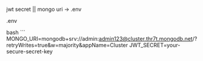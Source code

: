 jwt secret || mongo uri -> .env

.env 

bash ```
    MONGO_URI=mongodb+srv://admin:admin123@cluster.thr7t.mongodb.net/?retryWrites=true&w=majority&appName=Cluster
    JWT_SECRET=your-secure-secret-key
```
